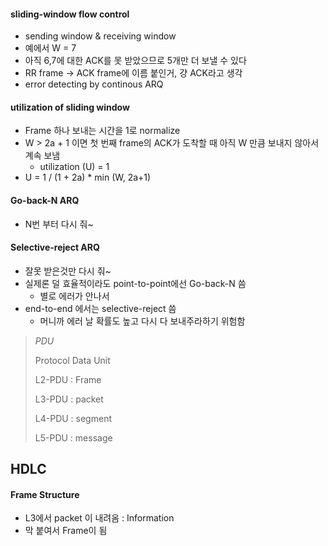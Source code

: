 #### sliding-window flow control

* sending window & receiving window
* 예에서 W = 7
* 아직 6,7에 대한 ACK를 못 받았으므로 5개만 더 보낼 수 있다
* RR frame -> ACK frame에 이름 붙인거, 걍 ACK라고 생각
* error detecting by continous ARQ

#### utilization of sliding window

* Frame 하나 보내는 시간을 1로 normalize
* W > 2a + 1 이면 첫 번째 frame의 ACK가 도착할 때 아직 W 만큼 보내지 않아서 계속 보냄
    * utilization (U) = 1
* U = 1 / (1 + 2a) * min (W, 2a+1)

#### Go-back-N ARQ

* N번 부터 다시 줘~

#### Selective-reject ARQ

* 잘못 받은것만 다시 줘~
* 실제론 덜 효율적이라도 point-to-point에선 Go-back-N 씀
    * 별로 에러가 안나서
* end-to-end 에서는 selective-reject 씀
    * 머니까 에러 날 확률도 높고 다시 다 보내주라하기 위험함
     
> *PDU*
>
> Protocol Data Unit
>
> L2-PDU : Frame
>
> L3-PDU : packet
>
> L4-PDU : segment
>
> L5-PDU : message
     
## HDLC

#### Frame Structure

* L3에서 packet 이 내려옴 : Information
* 막 붙여서 Frame이 됨
